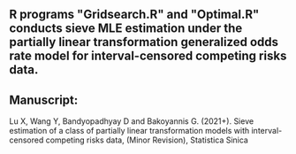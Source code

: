## R programs "Gridsearch.R" and "Optimal.R" conducts sieve MLE estimation under the partially linear transformation generalized odds rate model for interval-censored competing risks data. 

## Manuscript: 
Lu X, Wang Y, Bandyopadhyay D and Bakoyannis G. (2021+). Sieve estimation of a class of partially linear transformation models with interval-censored competing risks data, (Minor Revision), Statistica Sinica 
